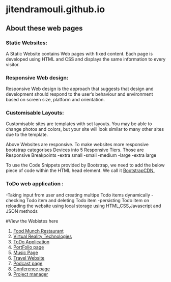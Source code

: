 # jitendramouli.github.io
## About these web pages

 ### Static Websites:
 
A Static Website contains Web pages with fixed content. Each page is developed using HTML and CSS and displays the same information to every visitor.

### Responsive Web design:

Responsive Web design is the approach that suggests that design and development should respond to the user’s behaviour and environment based on screen size, platform and orientation.

### Customisable Layouts:

Customisable sites are templates with set layouts. You may be able to change photos and colors, but your site will look similar to many other sites due to the template.

Above Websites are responsive. To make websites more responsive bootstrap categorises Devices into 5 Responsive Tiers. Those are Responsive Breakpoints
-extra small
-small
-medium
-large
-extra large

To use the Code Snippets provided by Bootstrap, we need to add the below piece of code within the HTML head element. We call it [BootstrapCDN.](https://getbootstrap.com/docs/4.0/getting-started/introduction/)
### ToDo web application :

-Taking input from user and creating multipe Todo items dynamically
-checking Todo item and deleting Todo item
-persisting Todo item on reloading the website using local storage
using HTML,CSS,Javascript and JSON methods


#View the Webistes here
1. [Food Munch Restaurant](https://jitendramouli.github.io/Food%20munch%20restaurant/)
2. [Virtual Reality Technologies](https://jitendramouli.github.io/Virtual%20Reality%20Technologies/)
3. [ToDo Application](https://jitendramouli.github.io/ToDo%20application/)
4. [PortFolio page](https://jitendramouli.github.io/Portfolio%20page/)
5. [Music Page](https://jitendramouli.github.io/Music%20page/)
6. [Travel Website](https://jitendramouli.github.io/Travelling%20website/)
7. [Podcast page](https://jitendramouli.github.io/podcast%20page/)
8. [Conference page](https://jitendramouli.github.io/conference%20page/)
9. [Project manager](https://jitendramouli.github.io/projectmanager/)



